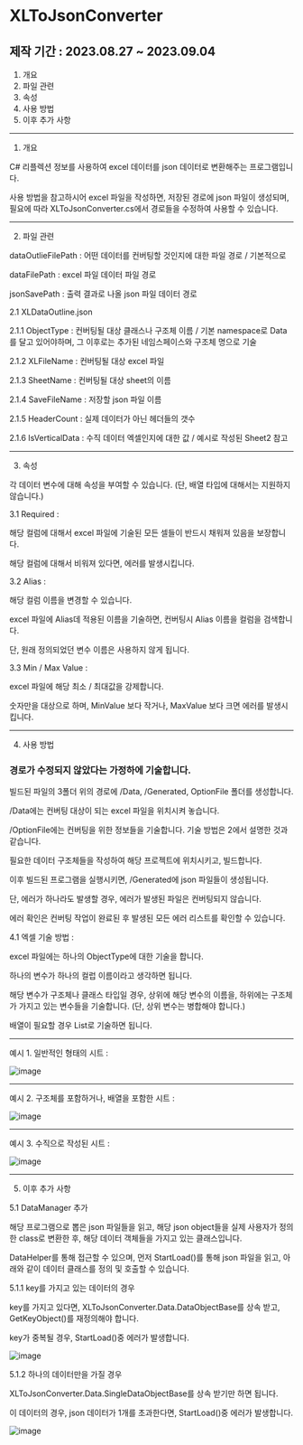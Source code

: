 # XLToJsonConverter

## 제작 기간 : 2023.08.27 ~ 2023.09.04

1. 개요
2. 파일 관련
3. 속성
4. 사용 방법
5. 이후 추가 사항

---

1. 개요

C# 리플렉션 정보를 사용하여 excel 데이터를 json 데이터로 변환해주는 프로그램입니다.

사용 방법을 참고하시어 excel 파일을 작성하면, 저장된 경로에 json 파일이 생성되며, 필요에 따라 XLToJsonConverter.cs에서 경로들을 수정하여 사용할 수 있습니다.

---

2. 파일 관련

dataOutlieFilePath : 어떤 데이터를 컨버팅할 것인지에 대한 파일 경로 / 기본적으로 

dataFilePath : excel 파일 데이터 파일 경로

jsonSavePath : 출력 결과로 나올 json 파일 데이터 경로

2.1 XLDataOutline.json

2.1.1 ObjectType : 컨버팅될 대상 클래스나 구조체 이름 / 기본 namespace로 Data를 달고 있어야하며, 그 이후로는 추가된 네임스페이스와 구조체 명으로 기술

2.1.2 XLFileName : 컨버팅될 대상 excel 파일

2.1.3 SheetName : 컨버팅될 대상 sheet의 이름

2.1.4 SaveFileName : 저장할 json 파일 이름

2.1.5 HeaderCount : 실제 데이터가 아닌 헤더들의 갯수

2.1.6 IsVerticalData : 수직 데이터 엑셀인지에 대한 값 / 예시로 작성된 Sheet2 참고

---

3. 속성

각 데이터 변수에 대해 속성을 부여할 수 있습니다. (단, 배열 타입에 대해서는 지원하지 않습니다.)

3.1 Required : 

해당 컬럼에 대해서 excel 파일에 기술된 모든 셀들이 반드시 채워져 있음을 보장합니다.
  
해당 컬럼에 대해서 비워져 있다면, 에러를 발생시킵니다.

3.2 Alias :

해당 컬럼 이름을 변경할 수 있습니다.
  
excel 파일에 Alias데 적용된 이름을 기술하면, 컨버팅시 Alias 이름을 컬럼을 검색합니다.
  
단, 원래 정의되었던 변수 이름은 사용하지 않게 됩니다.

3.3 Min / Max Value :

excel 파일에 해당 최소 / 최대값을 강제합니다.
  
숫자만을 대상으로 하며, MinValue 보다 작거나, MaxValue 보다 크면 에러를 발생시킵니다.

---

4. 사용 방법

### 경로가 수정되지 않았다는 가정하에 기술합니다.

빌드된 파일의 3폴더 위의 경로에 /Data, /Generated, OptionFile 폴더를 생성합니다.

/Data에는 컨버팅 대상이 되는 excel 파일을 위치시켜 놓습니다.

/OptionFile에는 컨버팅을 위한 정보들을 기술합니다. 기술 방법은 2에서 설명한 것과 같습니다.

필요한 데이터 구조체들을 작성하여 해당 프로젝트에 위치시키고, 빌드합니다.

이후 빌드된 프로그램을 실행시키면, /Generated에 json 파일들이 생성됩니다.

단, 에러가 하나라도 발생할 경우, 에러가 발생된 파일은 컨버팅되지 않습니다.

에러 확인은 컨버팅 작업이 완료된 후 발생된 모든 에러 리스트를 확인할 수 있습니다.

4.1 엑셀 기술 방법 :

excel 파일에는 하나의 ObjectType에 대한 기술을 합니다.

하나의 변수가 하나의 컬럽 이름이라고 생각하면 됩니다.

해당 변수가 구조체나 클래스 타입일 경우, 상위에 해당 변수의 이름을, 하위에는 구조체가 가지고 있는 변수들을 기술합니다. (단, 상위 변수는 병합해야 합니다.)

배열이 필요할 경우 List<T>로 기술하면 됩니다.

---

예시 1. 일반적인 형태의 시트 :


![image](https://github.com/m5623skhj/XLToJsonConverter/assets/42509418/da1012b8-7412-40b4-a7b9-3c533851cb03)

---

예시 2. 구조체를 포함하거나, 배열을 포함한 시트 :


![image](https://github.com/m5623skhj/XLToJsonConverter/assets/42509418/5f923a5a-2a58-41bc-a8d4-ed056f64f8a4)

---

예시 3. 수직으로 작성된 시트 :


![image](https://github.com/m5623skhj/XLToJsonConverter/assets/42509418/b17e58d1-a2dd-4b43-974f-150c3046a28d)


---

5. 이후 추가 사항

5.1 DataManager 추가

해당 프로그램으로 뽑은 json 파일들을 읽고, 해당 json object들을 실제 사용자가 정의한 class로 변환한 후, 해당 데이터 객체들을 가지고 있는 클래스입니다.

DataHelper를 통해 접근할 수 있으며, 먼저 StartLoad()를 통해 json 파일을 읽고, 아래와 같이 데이터 클래스를 정의 및 호출할 수 있습니다.

5.1.1 key를 가지고 있는 데이터의 경우

key를 가지고 있다면, XLToJsonConverter.Data.DataObjectBase를 상속 받고, GetKeyObject()를 재정의해야 합니다.

key가 중복될 경우, StartLoad()중 에러가 발생합니다.

![image](https://github.com/m5623skhj/XLToJsonConverter/assets/42509418/3da864f5-4d21-4b47-9729-2c24f6929ce6)

5.1.2 하나의 데이터만을 가질 경우

XLToJsonConverter.Data.SingleDataObjectBase를 상속 받기만 하면 됩니다.

이 데이터의 경우, json 데이터가 1개를 초과한다면, StartLoad()중 에러가 발생합니다.

![image](https://github.com/m5623skhj/XLToJsonConverter/assets/42509418/a7e5ef0b-7219-400f-802f-fd3dbc5bb387)
